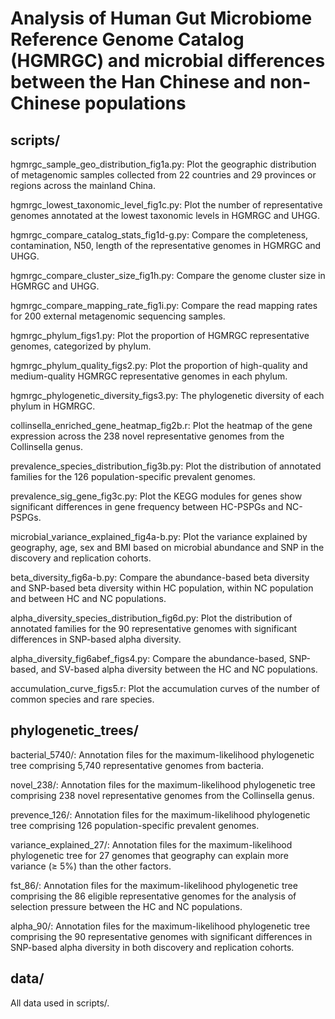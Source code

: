 # Analysis of Human Gut Microbiome Reference Genome Catalog (HGMRGC) and microbial differences between the Han Chinese and non-Chinese populations

## scripts/
hgmrgc_sample_geo_distribution_fig1a.py: Plot the geographic distribution of metagenomic samples collected from 22 countries and 29 provinces or regions across the mainland China.

hgmrgc_lowest_taxonomic_level_fig1c.py: Plot the number of representative genomes annotated at the lowest taxonomic levels in HGMRGC and UHGG. 

hgmrgc_compare_catalog_stats_fig1d-g.py: Compare the completeness, contamination, N50, length of the representative genomes in HGMRGC and UHGG.

hgmrgc_compare_cluster_size_fig1h.py: Compare the genome cluster size in HGMRGC and UHGG.

hgmrgc_compare_mapping_rate_fig1i.py: Compare the read mapping rates for 200 external metagenomic sequencing samples.

hgmrgc_phylum_figs1.py: Plot the proportion of HGMRGC representative genomes, categorized by phylum.

hgmrgc_phylum_quality_figs2.py: Plot the proportion of high-quality and medium-quality HGMRGC representative genomes in each phylum.

hgmrgc_phylogenetic_diversity_figs3.py: The phylogenetic diversity of each phylum in HGMRGC.

collinsella_enriched_gene_heatmap_fig2b.r: Plot the heatmap of the gene expression across the 238 novel representative genomes from the Collinsella genus. 

prevalence_species_distribution_fig3b.py: Plot the distribution of annotated families for the 126 population-specific prevalent genomes. 

prevalence_sig_gene_fig3c.py: Plot the KEGG modules for genes show significant differences in gene frequency between HC-PSPGs and NC-PSPGs. 

microbial_variance_explained_fig4a-b.py: Plot the variance explained by geography, age, sex and BMI based on microbial abundance and SNP in the discovery and replication cohorts.

beta_diversity_fig6a-b.py: Compare the abundance-based beta diversity and SNP-based beta diversity within HC population, within NC population and between HC and NC populations. 

alpha_diversity_species_distribution_fig6d.py: Plot the distribution of annotated families for the 90 representative genomes with significant differences in SNP-based alpha diversity.

alpha_diversity_fig6abef_figs4.py: Compare the abundance-based, SNP-based, and SV-based alpha diversity between the HC and NC populations.

accumulation_curve_figs5.r: Plot the accumulation curves of the number of common species and rare species.



## phylogenetic_trees/
bacterial_5740/: Annotation files for the maximum-likelihood phylogenetic tree comprising 5,740 representative genomes from bacteria.

novel_238/: Annotation files for the maximum-likelihood phylogenetic tree comprising 238 novel representative genomes from the Collinsella genus.

prevence_126/: Annotation files for the maximum-likelihood phylogenetic tree comprising 126 population-specific prevalent genomes.

variance_explained_27/: Annotation files for the maximum-likelihood phylogenetic tree for 27 genomes that geography can explain more variance (≥ 5%) than the other factors.

fst_86/: Annotation files for the maximum-likelihood phylogenetic tree comprising the 86 eligible representative genomes for the analysis of selection pressure between the HC and NC populations. 

alpha_90/: Annotation files for the maximum-likelihood phylogenetic tree comprising the 90 representative genomes with significant differences in SNP-based alpha diversity in both discovery and replication cohorts. 

## data/
All data used in scripts/.



